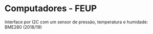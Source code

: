 # Computadores - FEUP

Interface por I2C com um sensor de pressão, temperatura e humidade: BME280
(2018/19)
